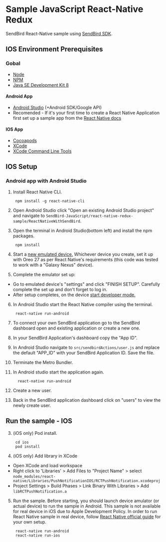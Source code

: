 # Sample JavaScript React-Native Redux

SendBird React-Native sample using [SendBird SDK](https://github.com/smilefam/SendBird-SDK-JavaScript).

## IOS Environment Prerequisites

### Gobal

- [Node](https://nodejs.org/en/)
- [NPM](https://www.npmjs.com/)
- [Java SE Development Kit 8](https://www.oracle.com/technetwork/java/javase/downloads/jdk8-downloads-2133151.html)

#### Android App

- [Android Studio](https://developer.android.com/studio/) (+Android SDK/Google API)
- Recomended - If it's your first time to create a React Native Application first set up a sample app from the [React Native docs](https://facebook.github.io/react-native/docs/getting-started.html)

#### IOS App

- [Cocoapods](https://cocoapods.org/)
- [XCode](https://developer.apple.com/xcode)
- [XCode Command Line Tools](https://facebook.github.io/react-native/docs/getting-started.html#xcode)


## IOS Setup


### Android app with Android Studio

1. Install React Native CLI.

        npm install -g react-native-cli

3. Open Android Studio click "Open an existing Android Studio project" and navigate to `SendBird-JavaScript/react-native-redux-sample/ReactNativeWithSendBird`.

2. Open the terminal in Android Studio(bottom left) and install the npm packages.

        npm install
        

3. Start a [new emulated device.](https://developer.android.com/studio/run/managing-avds) Whichever device you create, set it up with Oreo 27 as per React Native's requirements (this code was tested to work with a "Galaxy Nexus" device).

5. Complete the emulator set up: 
* Go to emulated device's "settings" and click "FINISH SETUP". Carefully complete the set up and don't forget to log in.
* After setup completes, on the device [start developer mode.](https://developer.android.com/studio/debug/dev-options) 

6. In Android Studio start the React Native compiler using the terminal.

        react-native run-android
        
7. To connect your own SendBird application go to the SendBird dashboard open and existing application or create a new one.

8. In your SendBird Application's dashboard copy the "App ID".

9. In Android Studio navigate to ``src/sendbirdActions/user.js`` and replace the default "APP_ID" with your SendBird Application ID. Save the file.

10. Terminate the Metro Bundler.

11. In Android studio start the application again. 
          
          react-native run-android
          
12. Create a new user. 

13. Back in the SendBird application dashboard click on "users" to view the newly create user. 

## Run the sample - IOS

3. (iOS only) Pod install.

        cd ios
        pod install

4. (iOS only) Add library in XCode

- Open XCode and load workspace
- Right click to 'Libraries' > Add Files to "Project Name" > select `node_modules/react-native/Libraries/PushNotificationIOS/RCTPushNotification.xcodeproj`
- Project Settings > Build Phases > Link Binary With Libraries > Add `libRCTPushNotification.a`

5. Run the sample. Before starting, you should launch device amulator (or actual device) to run the sample in Android. This sample is not available for real device in iOS due to Apple Development Policy. In order to run React Native sample in real device, follow [React Native official guide](https://facebook.github.io/react-native/docs/running-on-device.html) for your own setup.

        react-native run-android
        react-native run-ios
